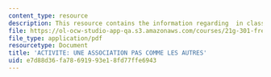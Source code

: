 ```yaml
---
content_type: resource
description: This resource contains the information regarding  in class activities.
file: https://ol-ocw-studio-app-qa.s3.amazonaws.com/courses/21g-301-french-i-fall-2004/e7d88d36fa78691993e18fd77ffe6943_MIT21G_301F04_ch5_ex1.pdf
file_type: application/pdf
resourcetype: Document
title: 'ACTIVITE: UNE ASSOCIATION PAS COMME LES AUTRES'
uid: e7d88d36-fa78-6919-93e1-8fd77ffe6943
---
```

